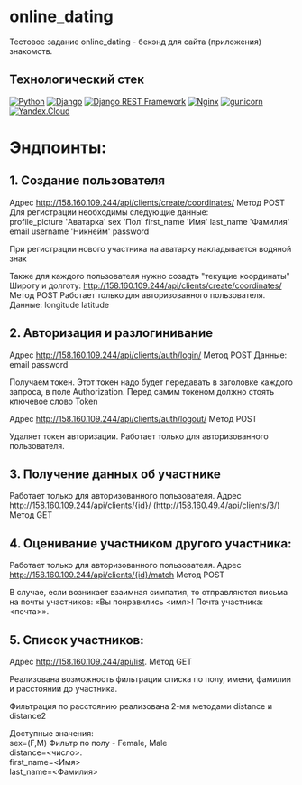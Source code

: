 # online_dating
Тестовое задание
online_dating - бекэнд для сайта (приложения) знакомств.

## Технологический стек
[![Python](https://img.shields.io/badge/-Python-464646?style=flat&logo=Python&logoColor=56C0C0&color=008080)](https://www.python.org/)
[![Django](https://img.shields.io/badge/-Django-464646?style=flat&logo=Django&logoColor=56C0C0&color=008080)](https://www.djangoproject.com/)
[![Django REST Framework](https://img.shields.io/badge/-Django%20REST%20Framework-464646?style=flat&logo=Django%20REST%20Framework&logoColor=56C0C0&color=008080)](https://www.django-rest-framework.org/)
[![Nginx](https://img.shields.io/badge/-NGINX-464646?style=flat&logo=NGINX&logoColor=56C0C0&color=008080)](https://nginx.org/ru/)
[![gunicorn](https://img.shields.io/badge/-gunicorn-464646?style=flat&logo=gunicorn&logoColor=56C0C0&color=008080)](https://gunicorn.org/)
[![Yandex.Cloud](https://img.shields.io/badge/-Yandex.Cloud-464646?style=flat&logo=Yandex.Cloud&logoColor=56C0C0&color=008080)](https://cloud.yandex.ru/)

# Эндпоинты:

## 1. Создание пользователя   
Адрес http://158.160.109.244/api/clients/create/coordinates/
Метод POST
Для регистрации необходимы следующие данные:   
profile_picture 'Аватарка'
sex 'Пол'
first_name 'Имя'
last_name 'Фамилия'
email
username 'Никнейм'
password

При регистрации нового участника на аватарку накладывается водяной знак

Также для каждого пользователя нужно созадть "текущие координаты" Широту и долготу:
http://158.160.109.244/api/clients/create/coordinates/
Метод POST
Работает только для авторизованного пользователя.
Данные:
longitude
latitude

## 2. Авторизация и разлогинивание
Адрес http://158.160.109.244/api/clients/auth/login/
Метод POST
Данные:
email
password

Получаем токен. Этот токен надо будет передавать в заголовке каждого запроса, в поле Authorization. Перед самим токеном должно стоять ключевое слово Token

Адрес http://158.160.109.244/api/clients/auth/logout/
Метод POST

Удаляет токен авторизации. Работает только для авторизованного пользователя.

## 3. Получение данных об участнике
Работает только для авторизованного пользователя.
Адрес http://158.160.109.244/api/clients/{id}/ (http://158.160.49.4/api/clients/3/)
Метод GET

## 4. Оценивание участником другого участника:
Работает только для авторизованного пользователя.
Адрес http://158.160.109.244/api/clients/{id}/match
Метод POST

В случае, если возникает взаимная симпатия, то отправляются письма на почты участников: «Вы понравились <имя>! Почта участника: <почта>».       

## 5. Cписок участников:
Адрес http://158.160.109.244/api/list.
Метод GET

Реализована возможность фильтрации списка по полу, имени, фамилии и расстоянии до участника.

Фильтрация по расстоянию реализована 2-мя методами distance и distance2

Доступные значения:    
sex=(F,M) Фильтр по полу - Female, Male    
distance=<число>.    
first_name=<Имя>    
last_name=<Фамилия>
